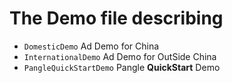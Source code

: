 # The Demo file describing

* `DomesticDemo` Ad Demo for China
* `InternationalDemo` Ad Demo for OutSide China
* `PangleQuickStartDemo` Pangle **QuickStart** Demo
